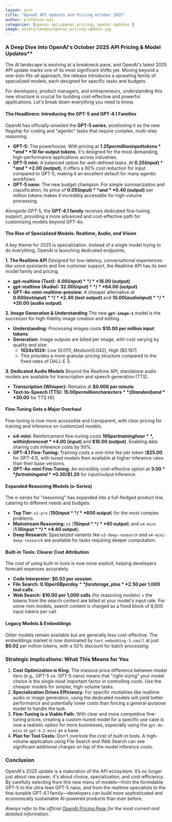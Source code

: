 ```yaml
---
layout: post
title: "OpenAI API Updates and Pricing October 2025"
author: professor-xai
categories: [openai api,openai pricing, openai updates ]
image: assets/images/openai-pricing-update.jpg
---
```


### A Deep Dive into OpenAI's October 2025 API Pricing & Model Updates**

The AI landscape is evolving at a breakneck pace, and OpenAI's latest 2025 API update marks one of its most significant shifts yet. Moving beyond a one-size-fits-all approach, the release introduces a sprawling family of specialized models, each designed for specific tasks and budgets.

For developers, product managers, and entrepreneurs, understanding this new structure is crucial for building cost-effective and powerful applications. Let's break down everything you need to know.

#### **The Headliners: Introducing the GPT-5 and GPT-4.1 Families**

OpenAI has officially unveiled the **GPT-5 series**, positioning it as the new flagship for coding and "agentic" tasks that require complex, multi-step reasoning.

*   **GPT-5:** The powerhouse. With pricing at **$1.25 per million input tokens** and **$10 for output tokens**, it's designed for the most demanding, high-performance applications across industries.
*   **GPT-5 mini:** A balanced option for well-defined tasks. At **$0.25 (input)** and **$2.00 (output)**, it offers a 80% cost reduction for input compared to GPT-5, making it an excellent default for many agentic workflows.
*   **GPT-5 nano:** The new budget champion. For simple summarization and classification, its price of **$0.05 (input)** and **$0.40 (output)** per million tokens makes it incredibly accessible for high-volume processing.

Alongside GPT-5, the **GPT-4.1 family** receives dedicated fine-tuning support, providing a more advanced and cost-effective path for customizing models beyond GPT-4o.

#### **The Rise of Specialized Models: Realtime, Audio, and Vision**

A key theme for 2025 is specialization. Instead of a single model trying to do everything, OpenAI is launching dedicated endpoints.

**1. The Realtime API**
Designed for low-latency, conversational experiences like voice assistants and live customer support, the Realtime API has its own model family and pricing.

*   **gpt-realtime (Text):** **$4.00 (input)** / **$16.00 (output)**
*   **gpt-realtime (Audio):** **$32.00 (input)** / **$64.00 (output)**
*   **GPT-4o-mini-realtime-preview:** A cheaper alternative at **$0.60 (text input)** / **$2.40 (text output)** and **$10.00 (audio input)** / **$20.00 (audio output)**.

**2. Image Generation & Understanding**
The new **`gpt-image-1`** model is the successor for high-fidelity image creation and editing.

*   **Understanding:** Processing images costs **$10.00 per million input tokens**.
*   **Generation:** Image outputs are billed per image, with cost varying by quality and size:
    *   **1024x1024:** Low ($0.011), Medium ($0.042), High ($0.167)
    *   This provides a more granular pricing structure compared to the fixed rates of DALL-E 3.

**3. Dedicated Audio Models**
Beyond the Realtime API, standalone audio models are available for transcription and speech generation (TTS).

*   **Transcription (Whisper):** Remains at **$0.006 per minute**.
*   **Text-to-Speech (TTS):** **$15.00 per million characters** (Standard) and **$30.00** for TTS HD.

#### **Fine-Tuning Gets a Major Overhaul**

Fine-tuning is now more accessible and transparent, with clear pricing for training and inference on customized models.

*   **o4-mini:** Reinforcement fine-tuning costs **$100 per training hour**, with inference at **$4.00 (input)** and **$16.00 (output)**. Enabling data sharing cuts inference costs by 50%.
*   **GPT-4.1 Fine-Tuning:** Training costs a one-time fee per token (**$25.00** for GPT-4.1), with tuned models then available at higher inference rates than their base versions.
*   **GPT-4o-mini Fine-Tuning:** An incredibly cost-effective option at **$3.00** for training and **$0.30/$1.20** for input/output inference.

#### **Expanded Reasoning Models (o-Series)**

The o-series for "reasoning" has expanded into a full-fledged product line, catering to different needs and budgets.

*   **Top Tier:** `o1-pro` (**$150 input** / **$600 output**) for the most complex problems.
*   **Mainstream Reasoning:** `o1` (**$15 input** / **$60 output**) and `o4-mini` (**$1.10 input** / **$4.40 output**).
*   **Deep Research:** Specialized variants like `o3-deep-research` and `o4-mini-deep-research` are available for tasks requiring deeper computation.

#### **Built-in Tools: Clearer Cost Attribution**

The cost of using built-in tools is now more explicit, helping developers forecast expenses accurately.

*   **Code Interpreter:** **$0.03 per session**.
*   **File Search:** **$0.10 per GB per day** for storage, plus **$2.50 per 1,000 tool calls**.
*   **Web Search:** **$10.00 per 1,000 calls** (for reasoning models) + the tokens from the search content are billed at your model's input rate. For some mini models, search content is charged as a fixed block of 8,000 input tokens per call.

#### **Legacy Models & Embeddings**

Older models remain available but are generally less cost-effective. The embeddings market is now dominated by `text-embedding-3-small` at just **$0.02** per million tokens, with a 50% discount for batch processing.

### **Strategic Implications: What This Means for You**

1.  **Cost Optimization is King:** The massive price difference between model tiers (e.g., GPT-5 vs. GPT-5 nano) means that "right-sizing" your model choice is the single most important factor in controlling costs. Use the cheaper models for simpler, high-volume tasks.
2.  **Specialization Drives Efficiency:** For specific modalities like realtime audio or image generation, using the dedicated models will yield better performance and potentially lower costs than forcing a general-purpose model to handle the task.
3.  **Fine-Tuning is a Viable Path:** With clear and more competitive fine-tuning prices, creating a custom-tuned model for a specific use case is now a realistic option for more businesses, especially using the `gpt-4o-mini` or `gpt-4.1-mini` as a base.
4.  **Plan for Tool Costs:** Don't overlook the cost of built-in tools. A high-volume application using File Search and Web Search can see significant additional charges on top of the model inference costs.

### **Conclusion**

OpenAI's 2025 update is a maturation of the API ecosystem. It’s no longer just about raw power; it's about choice, specialization, and cost-efficiency. By carefully selecting from this new menu of models—from the formidable GPT-5 to the ultra-lean GPT-5 nano, and from the realtime specialists to the fine-tunable GPT-4.1 family—developers can build more sophisticated and economically sustainable AI-powered products than ever before.

*Always refer to the official [OpenAI Pricing Page](https://openai.com/api/pricing/) for the most current and detailed information.*
